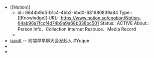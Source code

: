 - [[Notion]]
	- id:: 6644b9d5-b1c4-4bb2-bbd0-681680839a84
	  Type:: [[Knowledge]] 
	  URL:: https://www.notion.so/cnotion/Notion-64ab96a7fccf4d74b9a9a68b338bc501
	  Status::  ACTIVE
	  About:: Person Info、Collection Internet Resouce、Media Record
	-
- [iscott](https://www.yuque.com/iscott) -- 前端早早聊大会发起人 #Yuque
-
-